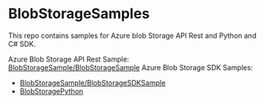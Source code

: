 # BlobStorageSamples
This repo contains samples for Azure blob Storage API Rest and Python and C# SDK.


Azure Blob Storage API Rest Sample: [BlobStorageSample/BlobStorageSample](https://github.com/alfonsoramirzz/BlobStorageSamples/tree/main/BlobStorageSample/BlobStorageSample)
Azure Blob Storage SDK Samples: 
  - [BlobStorageSample/BlobStorageSDKSample](https://github.com/alfonsoramirzz/BlobStorageSamples/tree/main/BlobStorageSample/BlobStorageSDKSample)
  - [BlobStoragePython](https://github.com/alfonsoramirzz/BlobStorageSamples/tree/main/BlobStoragePython)
